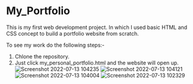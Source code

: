 # My_Portfolio
This is my first web development project.
In which I used basic HTML and CSS concept to build a portfolio website from scratch.

To see my work do the following steps:-
1) Chlone the repository.
2) Just click my_personal_portfolio.html and the website will open up.
![Screenshot 2022-07-13 104235](https://user-images.githubusercontent.com/64322004/178656072-c8146a22-8f96-443a-9626-ceeee4b1b944.png)
![Screenshot 2022-07-13 104121](https://user-images.githubusercontent.com/64322004/178656091-f2acf116-a825-454c-af93-f6c635e9b823.png)
![Screenshot 2022-07-13 104004](https://user-images.githubusercontent.com/64322004/178656103-3f615ed7-9ee7-4476-b5cc-bbe6b208cf88.png)
![Screenshot 2022-07-13 102329](https://user-images.githubusercontent.com/64322004/178656112-b4da955f-f63c-41db-8415-96275265fe09.png)
